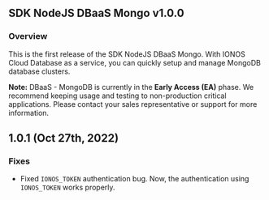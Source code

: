 ## SDK NodeJS DBaaS Mongo v1.0.0

### Overview
This is the first release of the SDK NodeJS DBaaS Mongo. With IONOS Cloud Database as a service, you can quickly setup and manage MongoDB database clusters.

**Note:** DBaaS - MongoDB is currently in the **Early Access (EA)** phase. We recommend keeping usage and testing to non-production critical applications. Please contact your sales representative or support for more information.

## 1.0.1 \(Oct 27th, 2022\)

### Fixes

- Fixed `IONOS_TOKEN` authentication bug. Now, the authentication using `IONOS_TOKEN` works properly.